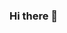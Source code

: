 ### Hi there 👋

<!--
**David-Jimenez-Bermejo/David-Jimenez-Bermejo** is a ✨ _special_ ✨ repository because its `README.md` (this file) appears on your GitHub profile.

Here are some ideas to get you started:

- 🔭 I’m currently working on ...
- 🌱 I’m currently learning ...
- 👯 I’m looking to collaborate on ...
- 🤔 I’m looking for help with ...
- 💬 Ask me about ...
- 📫 How to reach me: ...
- 😄 Pronouns: ...
- ⚡ Fun fact: ...
-->

<!--
Ver como ejemplo https://github.com/helleworldGIT
-->

<!--
Cosas pendientes de aprender
- Front End: Angular/Vue/React
- Back End: Symfony/Laravel
- Lenguajes: Python/Java/Mejorar JavaScript
- Ver algo de Devops: CD/CI (Jenkins/CloudFish)
- Hacer un blog (Probar Notion, Potion (https://potion.so/), Indify (https://indify.co/), https://www.youtube.com/watch?v=wHXEqMrkpOU, https://desiremcarmona.com/ )
- Investigar y hacer cursos de Machine Learning, IA, Big Data

-->

<!--
Tipos de IA:
- ANI: inteligencia artifical estrecha o debil (es reactiva, un chatbot)
- AGI: inteligencia artificial general (es proactiva)
- ASI: super inteligencia artificial (es superior a las personas)
Herramientas de IA:
- Chats:
  - ChatGPT
  - copy.ai
  - writesonic (copywriting)
- tome: crear presentaciones solo con una idea
- zyro: generar eslogan o mejorar fotos, generar el nombre de una empresa o titulos para blogs
- magic eraser: eliminar objetos de una fotografia. La empresa Magic studio tienes más opciones
- watermarkremover.io: quita marcas de agua de las fotos
- midjourney: genera imagenes a traves de discord
- dallE
- descript: editor de video
- syntesia: un avatar habla por ti
- Merlin: un chatGPT en el navegador para responder correos por ejemplo
- elevenlabs: clonar tu voz




Tutorial ChatGPT:
generar texto coherente, hecho con python para PLN, usa redes neuronales de transformadores


LAMDA: IA de google. Lenguaje Multimodal Dinamico Abierto. Objetivo mejorar la comunicación entre humanos y maquinas mediante el uso de modelos de lenguaje avanzado.
Google usa otras IA como aprendizaje automatico procesamiento del lenguaje natural PNL y vision por ordenador.
Ha desarrollado TensrFlow: permite crear y entrenar modelos de aprendizaje automatico


Machine learning:
se basa en que la maquina aprende la experiencia, detectan patrones

-->
